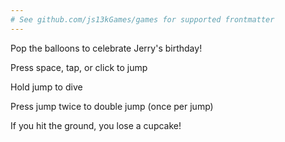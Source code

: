 ```yaml
---
# See github.com/js13kGames/games for supported frontmatter
---
```

Pop the balloons to celebrate Jerry's birthday!

Press space, tap, or click to jump

Hold jump to dive

Press jump twice to double jump (once per jump)

If you hit the ground, you lose a cupcake!